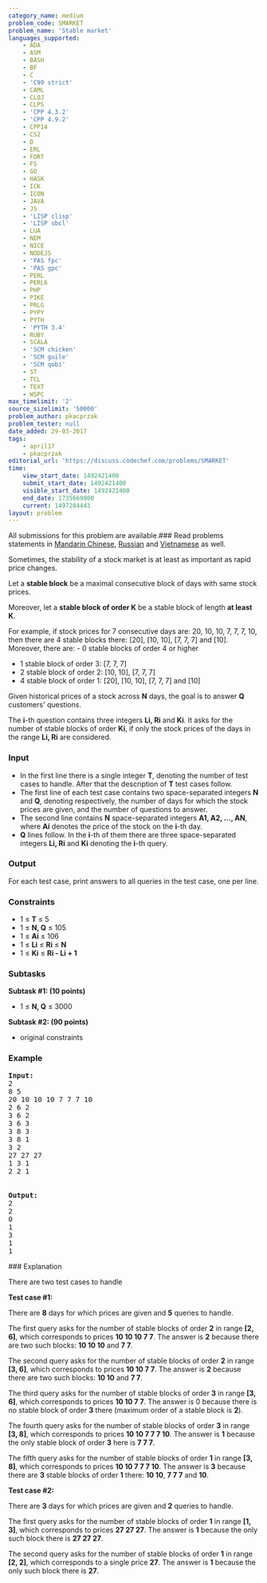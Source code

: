 ```yaml
---
category_name: medium
problem_code: SMARKET
problem_name: 'Stable market'
languages_supported:
    - ADA
    - ASM
    - BASH
    - BF
    - C
    - 'C99 strict'
    - CAML
    - CLOJ
    - CLPS
    - 'CPP 4.3.2'
    - 'CPP 4.9.2'
    - CPP14
    - CS2
    - D
    - ERL
    - FORT
    - FS
    - GO
    - HASK
    - ICK
    - ICON
    - JAVA
    - JS
    - 'LISP clisp'
    - 'LISP sbcl'
    - LUA
    - NEM
    - NICE
    - NODEJS
    - 'PAS fpc'
    - 'PAS gpc'
    - PERL
    - PERL6
    - PHP
    - PIKE
    - PRLG
    - PYPY
    - PYTH
    - 'PYTH 3.4'
    - RUBY
    - SCALA
    - 'SCM chicken'
    - 'SCM guile'
    - 'SCM qobi'
    - ST
    - TCL
    - TEXT
    - WSPC
max_timelimit: '2'
source_sizelimit: '50000'
problem_author: pkacprzak
problem_tester: null
date_added: 29-03-2017
tags:
    - april17
    - pkacprzak
editorial_url: 'https://discuss.codechef.com/problems/SMARKET'
time:
    view_start_date: 1492421400
    submit_start_date: 1492421400
    visible_start_date: 1492421400
    end_date: 1735669800
    current: 1497284443
layout: problem
---
```

All submissions for this problem are available.###  Read problems statements in [Mandarin Chinese](http://www.codechef.com/download/translated/APRIL17/mandarin/SMARKET.pdf), [Russian](http://www.codechef.com/download/translated/APRIL17/russian/SMARKET.pdf) and [Vietnamese](http://www.codechef.com/download/translated/APRIL17/vietnamese/SMARKET.pdf) as well.

Sometimes, the stability of a stock market is at least as important as rapid price changes.

Let a **stable block** be a maximal consecutive block of days with same stock prices.

Moreover, let a **stable block of order K** be a stable block of length **at least K**.

For example, if stock prices for 7 consecutive days are: 20, 10, 10, 7, 7, 7, 10, then there are 4 stable blocks there: \[20\], \[10, 10\], \[7, 7, 7\] and \[10\]. Moreover, there are: - 0 stable blocks of order 4 or higher
- 1 stable block of order 3: \[7, 7, 7\]
- 2 stable block of order 2: \[10, 10\], \[7, 7, 7\]
- 4 stable block of order 1: \[20\], \[10, 10\], \[7, 7, 7\] and \[10\]

Given historical prices of a stock across **N** days, the goal is to answer **Q** customers' questions.

The **i**-th question contains three integers **Li, Ri** and **Ki**. It asks for the number of stable blocks of order **Ki**, if only the stock prices of the days in the range **Li, Ri** are considered.

### Input

- In the first line there is a single integer **T**, denoting the number of test cases to handle. After that the description of **T** test cases follow.
- The first line of each test case contains two space-separated integers **N** and **Q**, denoting respectively, the number of days for which the stock prices are given, and the number of questions to answer.
- The second line contains **N** space-separated integers **A1, A2, ..., AN**, where **Ai** denotes the price of the stock on the **i**-th day.
- **Q** lines follow. In the **i**-th of them there are three space-separated integers **Li, Ri** and **Ki** denoting the **i**-th query.

### Output

For each test case, print answers to all queries in the test case, one per line.

### Constraints

- 1 ≤ **T** ≤ 5
- 1 ≤ **N, Q** ≤ 105
- 1 ≤ **Ai** ≤ 106
- 1 ≤ **Li** ≤ **Ri** ≤ **N**
- 1 ≤ **Ki** ≤ **Ri - Li + 1**
 
### Subtasks

**Subtask #1: (10 points)**

- 1 ≤ **N, Q** ≤ 3000
 
**Subtask #2: (90 points)**

- original constraints

### Example

<pre><b>Input:</b>
2
8 5
20 10 10 10 7 7 7 10
2 6 2
3 6 2
3 6 3
3 8 3
3 8 1
3 2
27 27 27
1 3 1
2 2 1


<b>Output:</b>
2
2
0
1
3
1
1
</pre>### Explanation

There are two test cases to handle

**Test case #1:**

There are **8** days for which prices are given and **5** queries to handle.

The first query asks for the number of stable blocks of order **2** in range **\[2, 6\]**, which corresponds to prices **10 10 10 7 7**. The answer is **2** because there are two such blocks: **10 10 10** and **7 7**.

The second query asks for the number of stable blocks of order **2** in range **\[3, 6\]**, which corresponds to prices **10 10 7 7**. The answer is **2** because there are two such blocks: **10 10** and **7 7**.

The third query asks for the number of stable blocks of order **3** in range **\[3, 6\]**, which corresponds to prices **10 10 7 7**. The answer is 0 because there is no stable block of order **3** there (maximum order of a stable block is **2**).

The fourth query asks for the number of stable blocks of order **3** in range **\[3, 8\]**, which corresponds to prices **10 10 7 7 7 10**. The answer is **1** because the only stable block of order **3** here is **7 7 7**.

The fifth query asks for the number of stable blocks of order **1** in range **\[3, 8\]**, which corresponds to prices **10 10 7 7 7 10**. The answer is **3** because there are **3** stable blocks of order **1** there: **10 10**, **7 7 7** and **10**.

**Test case #2:**

There are **3** days for which prices are given and **2** queries to handle.

The first query asks for the number of stable blocks of order **1** in range **\[1, 3\]**, which corresponds to prices **27 27 27**. The answer is **1** because the only such block there is **27 27 27**.

The second query asks for the number of stable blocks of order **1** in range **\[2, 2\]**, which corresponds to a single price **27**. The answer is **1** because the only such block there is **27**.
